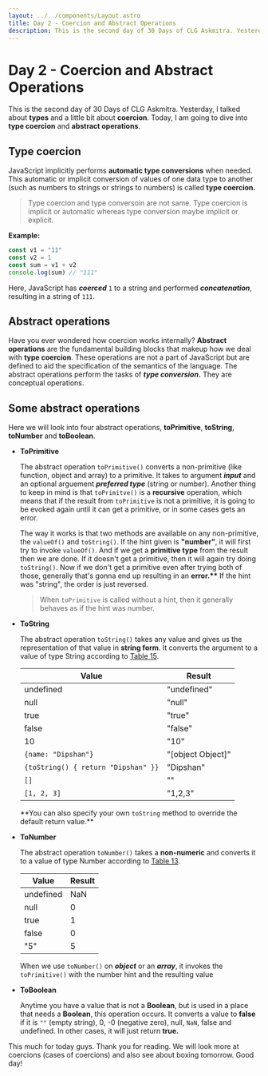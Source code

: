 ```yaml
---
layout: ../../components/Layout.astro
title: Day 2 - Coercion and Abstract Operations
description: This is the second day of 30 Days of CLG Askmitra. Yesterday, I talked about types and a little bit about coercion. Today, I am going to dive into type coercion and abstract operations.
---
```


# Day 2 - Coercion and Abstract Operations

This is the second day of 30 Days of CLG Askmitra. Yesterday, I talked about **types** and a little bit about **coercion**. Today, I am going to dive into **type coercion** and **abstract operations**.

## Type coercion

JavaScript implicitly performs **automatic type conversions** when needed. This automatic or implicit conversion of values of one data type to another (such as numbers to strings or strings to numbers) is called **type coercion.**

> Type coercion and type conversoin are not same. Type coercion is implicit or automatic whereas type conversion maybe implicit or explicit.

**Example:**

```js
const v1 = "11"
const v2 = 1
const sum = v1 + v2
console.log(sum) // "111"
```

Here, JavaScript has **_coerced_** `1` to a string and performed **_concatenation_**, resulting in a string of `111`.

## Abstract operations

Have you ever wondered how coercion works internally? **Abstract operations** are the fundamental building blocks that makeup how we deal with **type coercion**. These operations are not a part of JavaScript but are defined to aid the specification of the semantics of the language. The abstract operations perform the tasks of **_type conversion_.** They are conceptual operations.

## Some abstract operations

Here we will look into four abstract operations, **toPrimitive**, **toString**, **toNumber** and **toBoolean**.

-   **ToPrimitive**

    The abstract operation `toPrimitive()` converts a non-primitive (like function, object and array) to a primitive. It takes to argument **_input_** and an optional arguement **_preferred type_** (string or number). Another thing to keep in mind is that `toPrimitve()` is a **recursive** operation, which means that if the result from `toPrimitive` is not a primitive, it is going to be evoked again until it can get a primitive, or in some cases gets an error.

    The way it works is that two methods are available on any non-primitive, the `valueOf()` and `toString()`. If the hint given is **"number"**, it will first try to invoke `valueOf()`. And if we get a **primitive type** from the result then we are done. If it doesn't get a primitive, then it will again try doing `toString()`. Now if we don't get a primitive even after trying both of those, generally that's gonna end up resulting in an **error.\*\*** If the hint was "string", the order is just reversed.

    > When `toPrimitive` is called without a hint, then it generally behaves as if the hint was number.

-   **ToString**

    The abstract operation `toString()` takes any value and gives us the representation of that value in **string form**. It converts the argument to a value of type String according to [Table 15](https://tc39.es/ecma262/#table-tostring-conversions).

    | Value                               | Result            |
    | ----------------------------------- | ----------------- |
    | undefined                           | "undefined"       |
    | null                                | "null"            |
    | true                                | "true"            |
    | false                               | "false"           |
    | 10                                  | "10"              |
    | `{name: "Dipshan"}`                 | "[object Object]" |
    | `{toString() { return "Dipshan" }}` | "Dipshan"         |
    | `[]`                                | ""                |
    | `[1, 2, 3]`                         | "1,2,3"           |

    \*\*You can also specify your own `toString` method to override the default return value.\*\*

-   **ToNumber**

    The abstract operation `toNumber()` takes a **non-numeric** and converts it to a value of type Number according to [Table 13](https://tc39.es/ecma262/#table-tonumber-conversions).

    | Value     | Result |
    | --------- | ------ |
    | undefined | NaN    |
    | null      | 0      |
    | true      | 1      |
    | false     | 0      |
    | "5"       | 5      |

    When we use `toNumber()` on **_object_** or an **_array_**, it invokes the `toPrimitive()` with the number hint and the resulting value

-   **ToBoolean**

    Anytime you have a value that is not a **Boolean**, but is used in a place that needs a **Boolean**, this operation occurs. It converts a value to **false** if it is `""` (empty string), 0, -0 (negative zero), null, `NaN`, false and undefined. In other cases, it will just return **true.**

This much for today guys. Thank you for reading. We will look more at coercions (cases of coercions) and also see about boxing tomorrow. Good day!
